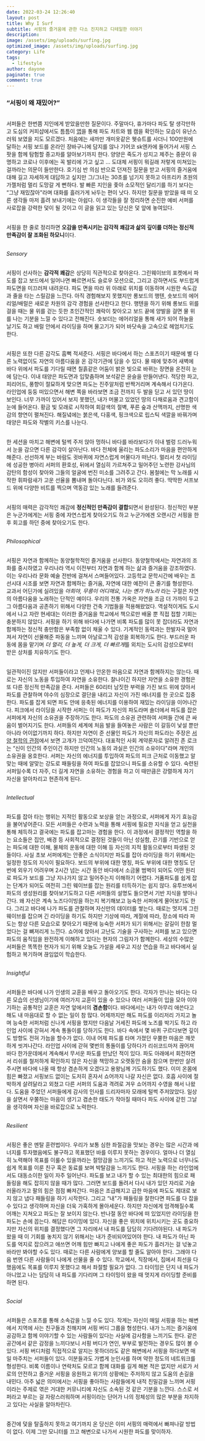 ```yaml
---
date: 2022-03-24 12:26:40
layout: post
title: Why I Surf
subtitle: 서핑의 즐거움에 관한 다소 진지하고 디테일한 이야기
description:
image: /assets/img/uploads/surfing.jpg
optimized_image: /assets/img/uploads/surfing.jpg
category: Life
tags:
  - lifestyle
author: dayone
paginate: true
comment: true
---
```


### “서핑이 왜 재밌어?”


<br/>서퍼들은 한번쯤 지인에게 받았을만한 질문이다. 주말마다, 휴가마다 파도 탈 생각만하고 도심의 커피샵에서도 틈틈이 [앱](https://www.wsbfarm.com/)을 통해 파도 차트와 웹 캠을 확인하는 모습이 유난스러워 보였을 지도 모르겠다. 처음에는 새까만 개미옷같은 웻슈트를 사더니 100만원에 달하는 서핑 보드를 온라인 장바구니에 담지를 않나 기어코 sk엔카에 들어가서 서핑 스팟을 함께 탐험할 중고차를 알아보기까지 한다. 양양은 죽도가 성지고 제주는 중문이 유명하고 코로나 이후에는 꼭 발리에 가고 싶고 ... 도대체 서핑이 뭐길래 저렇게 미쳐있는 걸까라는 의문이 들만한다. 호기심 반 의심 반으로 던져진 질문을 받고 서핑의 즐거움에 대해 길고 자세하게 대답하고 싶지만 그/그녀는 30초를 넘기지 못하고 아프리카 초원의 가젤처럼 멀리 도망갈 게 뻔하다. 발 빠른 지인을 좇아 소모적인 달리기를 하기 보다는 “그냥 재밌잖아"라며 대화를 흘러가게 놔두는 편이 낫다. 하지만 질문을 받았을 때 떠 오른 생각들 마저 흘려 보내기에는 아쉽다. 이 생각들을 잘 정리하면 순진한 예비 서퍼를 사로잡을 강력한 덫이 될 것이고 이 글을 읽고 있는 당신은 덫 앞에 놓여있다.

<br/>서핑을 한 줄로 정리하면 **오감을 만족시키는 감각적 쾌감과 삶의 깊이를 더하는 정신적 만족감이 잘 조화된 하모니**이다.

<br/>*Sensory*

<br/>서핑이 선사하는 **감각적 쾌감**은 상당히 직관적으로 찾아온다. 그린웨이브의 포켓에서 파도를 잡고 보드에서 일어나면 빠르면서도 슬로우 모션으로, 그리고 강하면서도 부드럽게 파도면을 미끄러져 내려온다. 파도 면을 따라 위 아래로 위치를 이동하며 시원한 속도감과 줄을 타는 스릴감을 느낀다. 아직 경험해보지 못했지만 롱보드의 행텐, 숏보드의 에어리얼/배럴은 새로운 차원의 감각 경험을 선사한다고 한다. 행텐을 하기 위해 롱보드 위를 걸을 때는 물 위를 걷는 듯한 초인간적인 쾌락이 찾아오고 보드 끝에 양발을 걸면 물 위를 나는 기분을 느낄 수 있다고 전해진다. 숏보더는 에어리얼을 통해 새가 되어 하늘을 날기도 하고 배럴 안에서 라이딩을 하며 물고기가 되어 바닷속을 고속으로 헤엄치기도 한다.

<br/>서핑은 또한 다른 감각도 흠뻑 적셔준다. 서핑은 바다에서 하는 스포츠이기 때문에 별 다른 노력없이도 자연의 아름다움을 온 감각기관에 담을 수 있다. 물 때에 맞추어 새벽에 바다 위에서 파도를 기다릴 때면 칠흙같은 어둠이 밝은 빛으로 바뀌는 장면을 온전히 눈에 담는다. 이내 태양은 파도면과 입맞춤하며 보석같은 윤슬을 만들어낸다. 적당한 파고, 피리어드, 풍향이 절묘하게 맞으면 파도는 진주알처럼 반짝거리며 계속해서 다가온다. 라인업에 둥둥 떠있으면서 해변 쪽을 바라보면 조금 전까지 두 발을 딛고 서 있던 땅이 보인다. 너무 가까이 있어서 보지 못했던, 내가 머물고 있었던 땅의 다채로움과 견고함이 눈에 들어온다. 황금 빛 모래로 시작하여 회갈색의 절벽, 푸른 숲과 산맥까지, 선명한 색감의 향연이 펼쳐진다. 해질녘에는 붉은색, 다홍색, 핑크색으로 립스틱 색깔을 바꿔가며 태양은 파도와 작별의 키스를 나눈다.

<br/>한 세션을 마치고 해변에 털썩 주저 앉아 멍하니 바다를 바라보다가 이내 벌렁 드러누워서 눈을 감으면 다른 감각이 살아난다. 바다 전체에 울리는 파도소리가 마음을 편안하게 해준다. 선선하게 부는 바람도 귓바퀴에 자연스럽게 머물다가 떠난다. 멀리서 첫 라이딩에 성공한 병아리 서퍼의 환호성, 뒤에서 열심히 가르쳐주고 밀어주던 노련한 강사님의 감탄의 함성이 찾아와 그들의 얼굴에 번진 미소를 그려주고 간다. 봄철에는 막 노래를 시작한 휘파람새가 고운 선율을 뽐내며 돌아다닌다. 비가 와도 오히려 좋다. 딱딱한 서프보드 위에 다양한 비트를 찍으며 역동감 있는 노래를 들려준다.

<br/>서핑의 매력은 감각적인 쾌감에 **정신적인 만족감이 결합**되면서 완성된다. 정신적인 부분은 누군가에게는 서핑 중에 자연스럽게 찾아오기도 하고 누군가에겐 오랜시간 서핑을 한 후 회고를 하던 중에 찾아오기도 한다.

<br/>*Philosophical*

<br/>서핑은 자연과 함께하는 동양철학적인 즐거움을 선사한다. 동양철학에서는 자연과의 조화를 중시하였고 우리나라 역시 이전부터 자연과 함께 하는 삶과 즐거움을 강조하였다. 이는 우리나라 문화 예술 전반에 걸쳐서 스며들어있다. 고등학교 문학시간에 배우는 조선시대 시조를 보면 자연과 함께하는 즐거움, 자연에 대한 예찬이 큰 줄기를 형성한다. 교과서 어딘가에 실려있을 *아희야, 무릉이 어디매요, 나는 옌가 하노라* 라는 구절은 자연의 아름다움을 노래하는 단적인 예이다. 우리의 전통 가옥은 자연을 조금 더 가까이 두고 그 아름다움과 공존하기 위해서 다양한 건축 기법들을 적용해왔었다. 역설적이게도 도시에서 나고 자란 현세대는 이러한 즐거움을 학교에서 책으로만 배울 뿐 직접 접할 기회는 충분하지 않았다. 서핑을 하기 위해 바다에 나가면 비록 파도를 많이 못 잡더라도 자연과 함께하는 정신적 충만함은 부족함 없이 채울 수 있다. 기계적인 동력과는 한발자국 멀어져서 자연이 선물해준 파동을 느끼며 아날로그적 감성을 회복하기도 한다. 부드러운 파동에 몸을 맡기며 *더 멀리, 더 높게, 더 크게, 더 빠르게*를 외치는 도시의 감성으로부터 받은 상처를 치유하기도 한다.

<br/>일관적이진 않지만 서퍼들이라고 언제나 안온한 마음으로 자연과 함께하지는 않는다. 때로는 자신의 노동을 투입하여 자연을 소유한다. 찰나이긴 하지만 자연을 소유한 경험은 또 다른 정신적 만족감을 준다. 서퍼들은 60리터 남짓한 부력을 가진 보드 위에 앉아서 파도를 관찰하며 야수의 심장으로 결단을 내리고 자신이 가진 에너지를 한 곳으로 집중한다. 파도를 잡게 되면 파도 안에 응축된 에너지를 이용하여 재밌는 라이딩을 이어나간다. 피크에서 라이딩을 시작한 서퍼는 이 파도가 자신의 파도라며 숄더에서 파도를 잡은 서퍼에게 자신의 소유권을 주장하기도 한다.  파도의 소유권 관련하여 서퍼들 간에 큰 싸움이 벌어지기도 한다. 서퍼들의 세계에 처음 발을 들여놓은 사람은 이 갈등이 낯설 뿐만 아니라 어이없기까지 하다. 하지만 자연이 준 선물인 파도가 자신의 파도라는 주장은 [서양 철학의 관점](https://en.wikipedia.org/wiki/Labor_theory_of_property)에서 보면 고개가 끄덕여진다. 대표적인 사회 계약론자로 알려진 존 로크는 “신이 인간의 주인이긴 하지만 인간의 노동의 과실은 인간의 소유이다"라며 개인의 소유권을 옹호한다. 서퍼는 자신의 에너지를 투입하여 파도의 피크 근처로 이동했고 알맞는 때에 알맞는 강도로 패들링을 하여 파도를 잡았으니 파도를 소유할 수 있다. 숙련된 서퍼일수록 더 자주, 더 길게 자연을 소유하는 경험을 하고 이 때만큼은 강렬하게 자기 자신을 알아차리고 현존하게 된다.

<br/>*Intellectual*

<br/>파도를 잡아 타는 행위는 지적인 활동으로 보상을 얻는 과정으로, 서퍼에게 자기 효능감을 불어넣어준다. 모든 서퍼들은 수련과 노력을 통해 서핑에 필요한 지식을 얻고 실천을 통해 체득하고 결국에는 파도를 잡고마는 경험을 한다. 이 과정에서 결정적인 역할을 하는 요소들은 집안, 배경 등 사회적으로 결정된 것들이 아닌 성실함, 끈기를 기반으로 얻는 파도에 대한 이해, 물체의 운동에 대한 이해 등 자신의 지적 활동으로부터 파생된 것들이다. 사실 초보 서퍼에게는 안좋은 소식이지만 파도를 잡아 라이딩을 하기 위해서는 일정한 정도의 지식이 필요하다. 보드의 부위에 대한 명칭, 파도 부위에 대한 명칭도 단번에 외우기 어려우며 2시간 넘는 시간 동안 바다에서 소금물 범벅이 되어도 어떤 원리로 파도가 보드를 그냥 지나가지 않고 밀어주는지 이해하기 어렵다. 거품파도를 쉽게 잡는 단계가 되어도 여전히 그린 웨이브를 잡는 원리를 터득하기는 쉽지 않다. 유투브에서 파도의 생성원리를 찾아보기도하고 다른 서퍼들의 설명도 들으면서 기반 지식을 쌓아나간다. 왜 자신은 계속 노즈다이빙을 하는지 복기해보고 능숙한 서퍼에게 물어보기도 한다. 그리고 바다에 나가 파도를 관찰하며 자신만의 데이터를 쌓는다. 때로는 멋지게 그린 웨이브를 잡으며 긴 라이딩을 하기도 하지만 기상에 따라, 계절에 따라, 장소에 따라 파도는 항상 다른 모습으로 찾아오기 때문에 능숙한 서퍼가 되기 위해서는 갈길이 한참 멀었다는 걸 뼈져리게 느낀다. 쇼어에 앉아서 고난도 기술을 구사하는 서퍼를 보고 있으면 파도의 움직임을 완전하게 이해하고 있다는 현자의 그림자가 함께한다. 세상의 수많은 서퍼들은 똑똑한 현자가 되기 위해 오늘도 가설을 세우고 지상 연습을 하고 바다에서 실험하고 복기하며 끊임없이 학습한다.

<br/>*Insightful*

<br/>서퍼들은 바다에 나가 인생의 교훈을 배우고 돌아오기도 한다. 각자가 만나는 바다는 다른 모습의 선생님이기에 여러가지 교훈이 있을 수 있으나 여러 서퍼들이 입을 모아 이야기하는 공통적인 교훈은 자연 앞에서의 **겸손함**이다. 바다에서는 내가 아무리 애쓴다고 해도 내 마음대로 할 수 없는 일이 참 많다. 어제까지만 해도 파도를 이리저리 가지고 놀며 능숙한 서퍼처럼 신나게 서핑을 했지만 다음날 거세진 파도에 노즈를 박기도 하고 라인업 사이에 갇혀서 계속 통돌이를 당하기도 한다. 바다 속에서 몇 바퀴 구르다보면 깊이도 방향도 전혀 가늠을 할수가 없다. 이내 어제 파도를 타며 가졌던 우쭐한 마음은 깨끗하게 씻겨나간다. 라인업 사이에 갇혀 몇번의 통돌이를 당하다가 리쉬코드마저 끊어져 바다 한가운데에서 계속해서 무서운 파도를 만났던 적이 있다. 파도 아래에서 회전하면서 리쉬를 철저하게 확인하지 않은 자신을 책망하고 오랫동안 숨을 참으며 한번만 살려주시면 바다에 나올 때 항상 겸손하게 오겠다고 용왕님께 기도하기도 했다. 이미 온몸에 힘은 빠졌고 서핑보드 없이는 도저히 혼자서 쇼어까지 나갈 자신은 없다. 호흡 사이에 절박하게 살려달라고 외쳤고 다른 서퍼의 도움과 격려로 겨우 쇼어까지 수영을 해서 나왔다. 도움을 주었던 서퍼들에게 감사의 인사를 드리자마자 모래에 털썩 주저앉았다. 일상을 살면서 우쭐하는 마음이 생기고 겸손한 태도가 작아질 때마다 파도 사이에 갇힌 그날을 생각하며 자신을 바로잡으로 노력한다.

<br/>*Resilient*

<br/>서핑은 좋은 멘탈 훈련법이다. 우리가 보통 심한 좌절감을 맛보는 경우는 많은 시간과 에너지를 투자했음에도 불구하고 목표했던 바를 이루지 못하는 경우이다. 얼마나 더 열심히 노력해야 목표를 이룰수 있을까라는 절망감을 느끼기도 하고 적은 노력으로 너무나도 쉽게 목표를 이룬 친구 혹은 동료를 보며 박탈감을 느끼기도 한다. 서핑을 하는 라인업에서도 대동소이한 일이 자주 일어난다. 파도를 보고 내가 할 수 있는 최대한의 힘으로 패들링을 해도 잡히지 않을 때가 많다. 그러면 보드를 돌려서 다시 내가 있던 자리로 거슬러올라가고 팔의 힘은 점점 빠져간다. 마음은 조급해지고 급한 마음에 파도도 제대로 보지 않고 냅다 패들링을 하기 시작한다. 그리고 “내"가 패들링을 잘한다면 파도를 다 잡을 수 있다고 생각하며 자신을 더욱 가혹하게 몰아세운다. 하지만 자신에게 엄격해질수록 어깨는 지쳐오고 파도는 잘 보이지 않는다. 반나절 동안 바다에 떠 있었지만 라이딩을 한 파도는 손에 꼽는다. 해답은 타이밍에 있다. 자신을 좋은 위치에 위치시키는 곳도 중요하지만 자신의 위치를 결정했다면 그 자리에서 내 파도를 담담히 기다려야된다. 내 파도가 왔을 때 이 기회를 놓치지 않기 위해서는 내가 준비되어있어야 한다. 내 파도가 아닌 파도를 억지로 잡으려고 애쓰면 어깨 힘만 빠지고 나에게 좋은 파도가 흘러가는 걸 넋놓고 바라만 봐야할 수도 있다. 때로는 다른 사람에게 양보를 할 줄도 알아야 한다. 그래야 다음 번엔 다른 사람들이 나에게 선물을 줄 수 있다. 학교에서, 직장에서, 집에서 최선을 다했음에도 목표를 이루지 못했다고 해서 좌절할 필요가 없다. 그 타이밍은 단지 내 파도가 아니었고 나는 담담히 내 파도를 기다리며 그 타이밍이 왔을 때 멋지게 라이딩할 준비를 하면 된다.

<br/>*Social*

<br/>서퍼들은 스포츠를 통해 소속감을 느낄 수도 있다. 작게는 자신이 매일 서핑을 하는 해변에서 지역에 사는 친구들과 친해지며 서핑 버디 그룹을 형성한다. 내가 느끼는 즐거움에 공감하고 함께 이야기할 수 있는 사람들이 있다는 사실에 감사함을 느끼기도 한다. 같은 공간에서 같은 감정을 느끼다보니 서핑 버디가 연인, 부부로 발전하는 경우도 많이 볼 수 있다. 서핑 버디처럼 직접적으로 알지는 못하더라도 같은 해변에서 서핑을 하다보면 매일 마주치는 서퍼들이 있다. 이분들과도 가볍게 눈인사를 하며 약한 정도의 네트워크를 형성한다. 비록 이름이나 연락처도 모르고 함께 대화를 길게 해본 적은 없지만 서로가 서로의 안전하고 즐거운 서핑을 응원하고 위기의 상황에는 주저하지 않고 도움의 손길을 내민다. 아주 넓은 의미에서는 서핑을 좋아하는 사람들에게 내적 친밀감을 느끼며 서핑이라는 주제로 엮은 거대한 커뮤니티에 자신도 소속된 것 같은 기분을 느낀다. 스스로 서퍼라고 부르는 걸 자랑스러워하며 서핑이라는 단어가 나의 정체성의 많은 부분을 차지하고 있다는 사실을 알아차린다.

<br/>중간에 덫을 탈출하지 못하고 여기까지 온 당신은 이미 서핑의 매력에서 빠져나갈 방법이 없다. 이제 그만 모니터를 끄고 해변으로 나가서 시원한 파도를 맞이하자.








